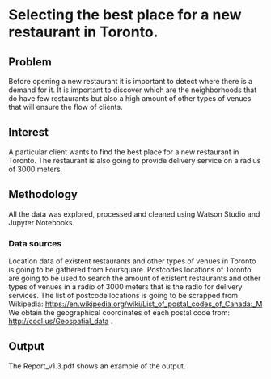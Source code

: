 # Selecting the best place for a new restaurant in Toronto.

##  Problem
Before opening a new restaurant it is important to detect where there is a demand for it. It is important to discover which are the neighborhoods that do have few restaurants but also a high amount of other types of venues that will ensure the flow of clients. 

##  Interest
A particular client wants to find the best place for a new restaurant in Toronto.  The restaurant is also going to provide delivery service on a radius of 3000 meters.

## Methodology
All the data was explored, processed and cleaned using Watson Studio and Jupyter Notebooks.
### Data sources
Location data of existent restaurants and other types of venues in Toronto is going to be gathered from Foursquare. Postcodes locations of Toronto are going to be used to search the amount of existent restaurants and other types of venues in a radio of 3000 meters that is the radio for delivery services. 
The list of postcode locations is going to be scrapped from Wikipedia:
https://en.wikipedia.org/wiki/List_of_postal_codes_of_Canada:_M 
We obtain the geographical coordinates of each postal code from:
http://cocl.us/Geospatial_data .

## Output
The Report_v1.3.pdf shows an example of the output.
